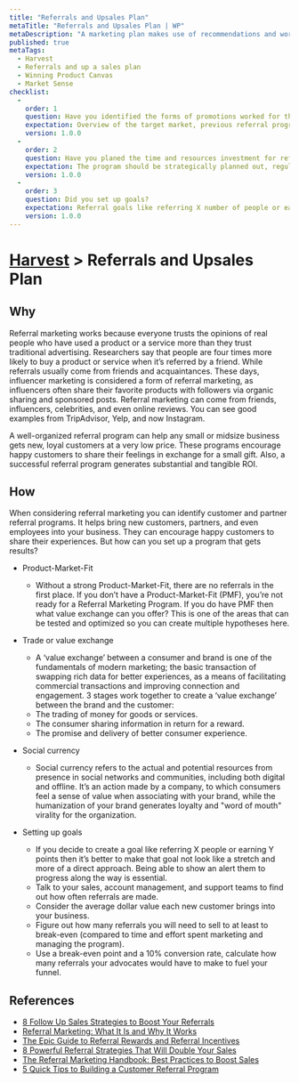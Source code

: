 ```yaml
---
title: "Referrals and Upsales Plan"
metaTitle: "Referrals and Upsales Plan | WP"
metaDescription: "A marketing plan makes use of recommendations and word of mouth to grow the products customer base through the networks of its existing customers while establishing customer loyalty."
published: true
metaTags:
  - Harvest
  - Referrals and up a sales plan
  - Winning Product Canvas
  - Market Sense
checklist: 
  -
    order: 1
    question: Have you identified the forms of promotions worked for the target market? 
    expectation: Overview of the target market, previous referral programs, promotions and their impact.
    version: 1.0.0
  -
    order: 2
    question: Have you planed the time and resources investment for referral programs? 
    expectation: The program should be strategically planned out, regularly measured, and managed on an ongoing basis.
    version: 1.0.0
  -
    order: 3
    question: Did you set up goals? 
    expectation: Referral goals like referring X number of people or earning Y points, average upsales brings by new customers into the business from referrals.
    version: 1.0.0
---
```

# [Harvest](../7-harvest.md) > Referrals and Upsales Plan

## Why

Referral marketing works because everyone trusts the opinions of real people who have used a product or a service more than they trust traditional advertising. Researchers say that people are four times more likely to buy a product or service when it’s referred by a friend. While referrals usually come from friends and acquaintances. These days, influencer marketing is considered a form of referral marketing, as influencers often share their favorite products with followers via organic sharing and sponsored posts. Referral marketing can come from friends, influencers, celebrities, and even online reviews. You can see good examples from TripAdvisor, Yelp, and now Instagram. 

A well-organized referral program can help any small or midsize business gets new, loyal customers at a very low price. These programs encourage happy customers to share their feelings in exchange for a small gift. Also, a successful referral program generates substantial and tangible ROI.

## How

When considering referral marketing you can identify customer and partner referral programs. It helps bring new customers, partners, and even employees into your business. They can encourage happy customers to share their experiences. But how can you set up a program that gets results?

- Product-Market-Fit
  - Without a strong Product-Market-Fit, there are no referrals in the first place. If you don’t have a Product-Market-Fit (PMF), you’re not ready for a Referral Marketing Program. If you do have PMF then what value exchange can you offer? This is one of the areas that can be tested and optimized so you can create multiple hypotheses here.

- Trade or value exchange
  - A ‘value exchange’ between a consumer and brand is one of the fundamentals of modern marketing; the basic transaction of swapping rich data for better experiences, as a means of facilitating commercial transactions and improving connection and engagement. 3 stages work together to create a ‘value exchange’ between the brand and the customer:
   - The trading of money for goods or services.
   - The consumer sharing information in return for a reward.
   - The promise and delivery of better consumer experience.

- Social currency
  - Social currency refers to the actual and potential resources from presence in social networks and communities, including both digital and offline. It’s an action made by a company, to which consumers feel a sense of value when associating with your brand, while the humanization of your brand generates loyalty and "word of mouth" virality for the organization. 

- Setting up goals
  - If you decide to create a goal like referring X people or earning Y points then it’s better to make that goal not look like a stretch and more of a direct approach. Being able to show an alert them to progress along the way is essential.
  - Talk to your sales, account management, and support teams to find out how often referrals are made.
  - Consider the average dollar value each new customer brings into your business.
  - Figure out how many referrals you will need to sell to at least to break-even (compared to time and effort spent marketing and managing the program).
  - Use a break-even point and a 10% conversion rate, calculate how many referrals your advocates would have to make to fuel your funnel.


## References

- [8 Follow Up Sales Strategies to Boost Your Referrals](https://blog.closeriq.com/2018/10/increase-sales-referrals-follow-up/)
- [Referral Marketing: What It Is and Why It Works](https://www.springboard.com/blog/referral-marketing-what-it-is-and-why-it-works/)
- [The Epic Guide to Referral Rewards and Referral Incentives](https://referralrock.com/blog/5-customer-incentives-referral-programs/)
- [8 Powerful Referral Strategies That Will Double Your Sales](https://blog.hubspot.com/sales/referral-strategies-double-sales)
- [The Referral Marketing Handbook: Best Practices to Boost Sales](https://www.getambassador.com/blog/referral-marketing-best-practices-handbook)
- [5 Quick Tips to Building a Customer Referral Program](https://blog.hubspot.com/customers/building-customer-referral-program)
